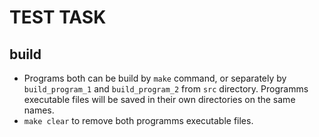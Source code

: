 # TEST TASK

## build
- Programs both can be build by `make` command, or separately by `build_program_1` and `build_program_2` from `src` directory. Programms executable files will be saved in their own directories on the same names.
- `make clear` to remove both programms executable files.